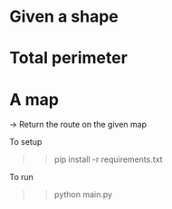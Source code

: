 # Given a shape
# Total perimeter
# A map
-> Return the route on the given map

To setup
>> pip install -r requirements.txt

To run
>> python main.py